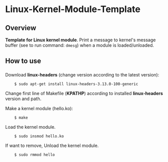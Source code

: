 # Linux-Kernel-Module-Template

## Overview
**Template for Linux kernel module**.
Print a message to kernel's message buffer (see to run command: `dmesg`)
when a module is loaded/unloaded.

## How to use
###
Download **linux-headers** (change version according to the latest version):
```shell
	$ sudo apt-get install linux-headers-3.13.0-100-generic
```

Change first line of Makefile (**KPATHP**) according to installed **linux-headers** version and path.

Make a kernel module (hello.ko):
```shell
	$ make
```
Load the kernel module.
```shell
	$ sudo insmod hello.ko
```

If want to remove, Unload the kernel module.
```shell
	$ sudo rmmod hello
```
